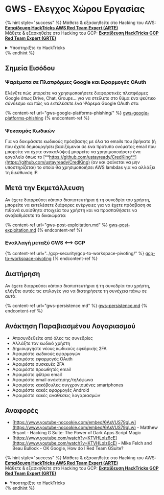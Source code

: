# GWS - Ελεγχος Χώρου Εργασίας

{% hint style="success" %}
Μάθετε & εξασκηθείτε στο Hacking του AWS:<img src="/.gitbook/assets/image.png" alt="" data-size="line">[**Εκπαίδευση HackTricks AWS Red Team Expert (ARTE)**](https://training.hacktricks.xyz/courses/arte)<img src="/.gitbook/assets/image.png" alt="" data-size="line">\
Μάθετε & εξασκηθείτε στο Hacking του GCP: <img src="/.gitbook/assets/image (2).png" alt="" data-size="line">[**Εκπαίδευση HackTricks GCP Red Team Expert (GRTE)**<img src="/.gitbook/assets/image (2).png" alt="" data-size="line">](https://training.hacktricks.xyz/courses/grte)

<details>

<summary>Υποστηρίξτε το HackTricks</summary>

* Ελέγξτε τα [**σχέδια συνδρομής**](https://github.com/sponsors/carlospolop)!
* **Συμμετέχετε** 💬 [**στην ομάδα Discord**](https://discord.gg/hRep4RUj7f) ή στην [**ομάδα telegram**](https://t.me/peass) ή **ακολουθήστε** μας στο **Twitter** 🐦 [**@hacktricks\_live**](https://twitter.com/hacktricks\_live)**.**
* **Κοινοποιήστε τεχνικές χάκινγκ υποβάλλοντας PRs στα** [**HackTricks**](https://github.com/carlospolop/hacktricks) και [**HackTricks Cloud**](https://github.com/carlospolop/hacktricks-cloud) αποθετήρια στο GitHub.

</details>
{% endhint %}

## Σημεία Εισόδου

### Ψαρέματα σε Πλατφόρμες Google και Εφαρμογές OAuth

Ελέγξτε πώς μπορείτε να χρησιμοποιήσετε διαφορετικές πλατφόρμες Google όπως Drive, Chat, Groups... για να στείλετε στο θύμα ένα ψεύτικο σύνδεσμο και πώς να εκτελέσετε ένα Ψάρεμα Google OAuth στο:

{% content-ref url="gws-google-platforms-phishing/" %}
[gws-google-platforms-phishing](gws-google-platforms-phishing/)
{% endcontent-ref %}

### Ψεκασμός Κωδικών

Για να δοκιμάσετε κωδικούς πρόσβασης με όλα τα emails που βρήκατε (ή που έχετε δημιουργήσει βασιζόμενοι σε ένα πρότυπο ονόματος email που μπορείτε να έχετε ανακαλύψει) μπορείτε να χρησιμοποιήσετε ένα εργαλείο όπως το [**https://github.com/ustayready/CredKing**](https://github.com/ustayready/CredKing) (αν και φαίνεται να μην υποστηρίζεται) το οποίο θα χρησιμοποιήσει AWS lambdas για να αλλάξει τη διεύθυνση IP.

## Μετά την Εκμετάλλευση

Αν έχετε διαρρεύσει κάποια διαπιστευτήρια ή τη συνεδρία του χρήστη, μπορείτε να εκτελέσετε διάφορες ενέργειες για να έχετε πρόσβαση σε πιθανά ευαίσθητα στοιχεία του χρήστη και να προσπαθήσετε να αναβαθμίσετε τα δικαιώματα:

{% content-ref url="gws-post-exploitation.md" %}
[gws-post-exploitation.md](gws-post-exploitation.md)
{% endcontent-ref %}

### Εναλλαγή μεταξύ GWS <--> GCP

{% content-ref url="../gcp-security/gcp-to-workspace-pivoting/" %}
[gcp-to-workspace-pivoting](../gcp-security/gcp-to-workspace-pivoting/)
{% endcontent-ref %}

## Διατήρηση

Αν έχετε διαρρεύσει κάποια διαπιστευτήρια ή τη συνεδρία του χρήστη, ελέγξτε αυτές τις επιλογές για να διατηρήσετε τη συνέχεια πάνω σε αυτά:

{% content-ref url="gws-persistence.md" %}
[gws-persistence.md](gws-persistence.md)
{% endcontent-ref %}

## Ανάκτηση Παραβιασμένου Λογαριασμού

* Αποσυνδεθείτε από όλες τις συνεδρίες
* Αλλάξτε τον κωδικό χρήστη
* Δημιουργήστε νέους κωδικούς εφεδρικής 2FA
* Αφαιρέστε κωδικούς εφαρμογών
* Αφαιρέστε εφαρμογές OAuth
* Αφαιρέστε συσκευές 2FA
* Αφαιρέστε προωθητές email
* Αφαιρέστε φίλτρα email
* Αφαιρέστε email ανάκτησης/τηλέφωνα
* Αφαιρέστε κακόβουλες συγχρονισμένες smartphones
* Αφαιρέστε κακές εφαρμογές Android
* Αφαιρέστε κακές αναθέσεις λογαριασμών

## Αναφορές

* [https://www.youtube-nocookie.com/embed/6AsVUS79gLw](https://www.youtube-nocookie.com/embed/6AsVUS79gLw) - Matthew Bryant - Hacking G Suite: The Power of Dark Apps Script Magic
* [https://www.youtube.com/watch?v=KTVHLolz6cE](https://www.youtube.com/watch?v=KTVHLolz6cE) - Mike Felch and Beau Bullock - OK Google, How do I Red Team GSuite?

{% hint style="success" %}
Μάθετε & εξασκηθείτε στο Hacking του AWS:<img src="/.gitbook/assets/image.png" alt="" data-size="line">[**Εκπαίδευση HackTricks AWS Red Team Expert (ARTE)**](https://training.hacktricks.xyz/courses/arte)<img src="/.gitbook/assets/image.png" alt="" data-size="line">\
Μάθετε & εξασκηθείτε στο Hacking του GCP: <img src="/.gitbook/assets/image (2).png" alt="" data-size="line">[**Εκπαίδευση HackTricks GCP Red Team Expert (GRTE)**<img src="/.gitbook/assets/image (2).png" alt="" data-size="line">](https://training.hacktricks.xyz/courses/grte)

<details>

<summary>Υποστηρίξτε το HackTricks</summary>

* Ελέγξτε τα [**σχέδια συνδρομής**](https://github.com/sponsors/carlospolop)!
* **Συμμετέχετε** 💬 [**στην ομάδα Discord**](https://discord.gg/hRep4RUj7f) ή στην [**ομάδα telegram**](https://t.me/peass) ή **ακολουθήστε** μας στο **Twitter** 🐦 [**@hacktricks\_live**](https://twitter.com/hacktricks\_live)**.**
* **Κοινοποιήστε τεχνικές χάκινγκ υποβάλλοντας PRs στα** [**HackTricks**](https://github.com/carlospolop/hacktricks) και [**HackTricks Cloud**](https://github.com/carlospolop/hacktricks-cloud) αποθετήρια στο GitHub.

</details>
{% endhint %}
